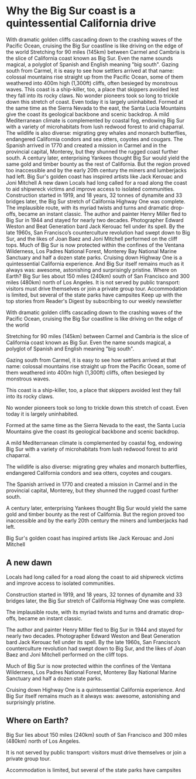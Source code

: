 # Why the Big Sur coast is a quintessential California drive

With dramatic golden cliffs cascading down to the crashing waves of the Pacific Ocean, cruising the Big Sur coastline is like driving on the edge of the world Stretching for 90 miles (145km) between Carmel and Cambria is the slice of California coast known as Big Sur. Even the name sounds magical, a polyglot of Spanish and English meaning "big south". Gazing south from Carmel, it is easy to see how settlers arrived at that name: colossal mountains rise straight up from the Pacific Ocean, some of them weathered into 400m high (1,300ft) cliffs, often besieged by monstrous waves. This coast is a ship-killer, too, a place that skippers avoided lest they fall into its rocky claws. No wonder pioneers took so long to trickle down this stretch of coast. Even today it is largely uninhabited. Formed at the same time as the Sierra Nevada to the east, the Santa Lucia Mountains give the coast its geological backbone and scenic backdrop. A mild Mediterranean climate is complemented by coastal fog, endowing Big Sur with a variety of microhabitats from lush redwood forest to arid chaparral. The wildlife is also diverse: migrating grey whales and monarch butterflies, endangered California condors and sea otters, coyotes and cougars. The Spanish arrived in 1770 and created a mission in Carmel and in the provincial capital, Monterey, but they shunned the rugged coast further south. A century later, enterprising Yankees thought Big Sur would yield the same gold and timber bounty as the rest of California. But the region proved too inaccessible and by the early 20th century the miners and lumberjacks had left. Big Sur's golden coast has inspired artists like Jack Kerouac and Joni Mitchell A new dawn Locals had long called for a road along the coast to aid shipwreck victims and improve access to isolated communities. Construction started in 1919, and 18 years, 32 tonnes of dynamite and 33 bridges later, the Big Sur stretch of California Highway One was complete. The implausible route, with its myriad twists and turns and dramatic drop-offs, became an instant classic. The author and painter Henry Miller fled to Big Sur in 1944 and stayed for nearly two decades. Photographer Edward Weston and Beat Generation bard Jack Kerouac fell under its spell. By the late 1960s, San Francisco’s counterculture revolution had swept down to Big Sur, and the likes of Joan Baez and Joni Mitchell performed on the cliff tops. Much of Big Sur is now protected within the confines of the Ventana Wilderness, Los Padres National Forest, Monterey Bay National Marine Sanctuary and half a dozen state parks. Cruising down Highway One is a quintessential California experience. And Big Sur itself remains much as it always was: awesome, astonishing and surprisingly pristine. Where on Earth? Big Sur lies about 150 miles (240km) south of San Francisco and 300 miles (480km) north of Los Angeles. It is not served by public transport: visitors must drive themselves or join a private group tour. Accommodation is limited, but several of the state parks have campsites Keep up with the top stories from Reader's Digest by subscribing to our weekly newsletter

With dramatic golden cliffs cascading down to the crashing waves of the Pacific Ocean, cruising the Big Sur coastline is like driving on the edge of the world

Stretching for 90 miles (145km) between Carmel and Cambria is the slice of California coast known as Big Sur. Even the name sounds magical, a polyglot of Spanish and English meaning "big south".

Gazing south from Carmel, it is easy to see how settlers arrived at that name: colossal mountains rise straight up from the Pacific Ocean, some of them weathered into 400m high (1,300ft) cliffs, often besieged by monstrous waves.

This coast is a ship-killer, too, a place that skippers avoided lest they fall into its rocky claws.

No wonder pioneers took so long to trickle down this stretch of coast. Even today it is largely uninhabited.

Formed at the same time as the Sierra Nevada to the east, the Santa Lucia Mountains give the coast its geological backbone and scenic backdrop.

A mild Mediterranean climate is complemented by coastal fog, endowing Big Sur with a variety of microhabitats from lush redwood forest to arid chaparral.

The wildlife is also diverse: migrating grey whales and monarch butterflies, endangered California condors and sea otters, coyotes and cougars.

The Spanish arrived in 1770 and created a mission in Carmel and in the provincial capital, Monterey, but they shunned the rugged coast further south.

A century later, enterprising Yankees thought Big Sur would yield the same gold and timber bounty as the rest of California. But the region proved too inaccessible and by the early 20th century the miners and lumberjacks had left.

Big Sur's golden coast has inspired artists like Jack Kerouac and Joni Mitchell

## A new dawn

Locals had long called for a road along the coast to aid shipwreck victims and improve access to isolated communities.

Construction started in 1919, and 18 years, 32 tonnes of dynamite and 33 bridges later, the Big Sur stretch of California Highway One was complete.

The implausible route, with its myriad twists and turns and dramatic drop-offs, became an instant classic.

The author and painter Henry Miller fled to Big Sur in 1944 and stayed for nearly two decades. Photographer Edward Weston and Beat Generation bard Jack Kerouac fell under its spell. By the late 1960s, San Francisco’s counterculture revolution had swept down to Big Sur, and the likes of Joan Baez and Joni Mitchell performed on the cliff tops.

Much of Big Sur is now protected within the confines of the Ventana Wilderness, Los Padres National Forest, Monterey Bay National Marine Sanctuary and half a dozen state parks.

Cruising down Highway One is a quintessential California experience. And Big Sur itself remains much as it always was: awesome, astonishing and surprisingly pristine.

## Where on Earth?

Big Sur lies about 150 miles (240km) south of San Francisco and 300 miles (480km) north of Los Angeles.

It is not served by public transport: visitors must drive themselves or join a private group tour.

Accommodation is limited, but several of the state parks have campsites

